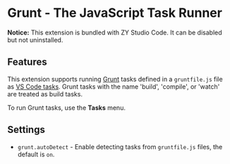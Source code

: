 # Grunt - The JavaScript Task Runner

**Notice:** This extension is bundled with ZY Studio Code. It can be disabled but not uninstalled.

## Features

This extension supports running [Grunt](https://gruntjs.com/) tasks defined in a `gruntfile.js` file as [VS Code tasks](https://code.visualstudio.com/docs/editor/tasks). Grunt tasks with the name 'build', 'compile', or 'watch' are treated as build tasks.

To run Grunt tasks, use the **Tasks** menu.

## Settings

- `grunt.autoDetect` - Enable detecting tasks from `gruntfile.js` files, the default is `on`.
